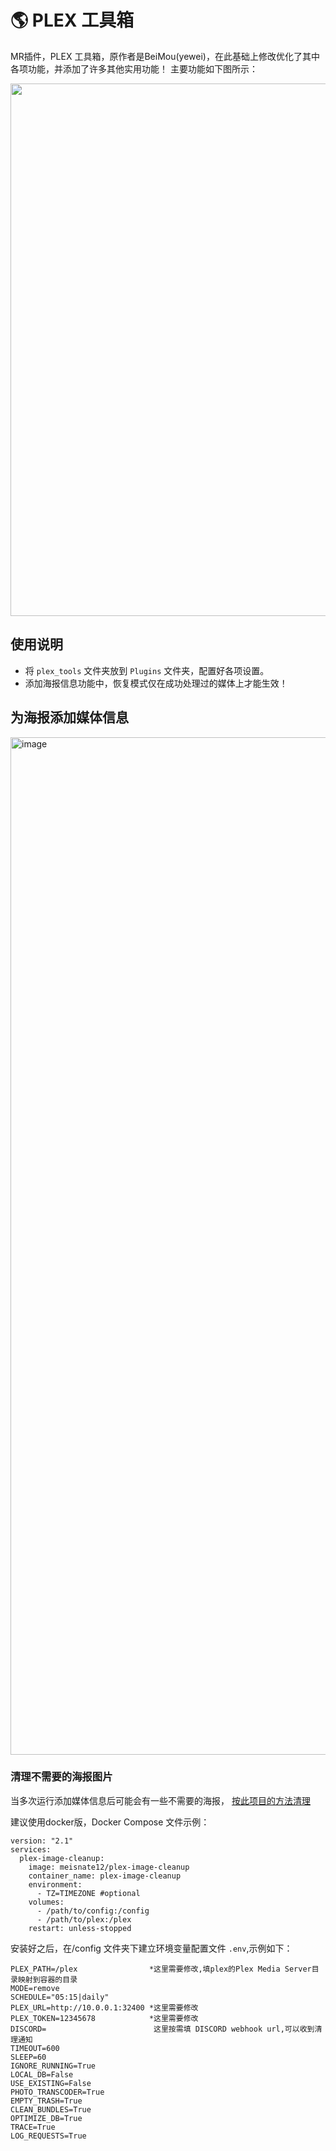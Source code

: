 # 🌎 PLEX 工具箱
MR插件，PLEX 工具箱，原作者是BeiMou(yewei)，在此基础上修改优化了其中各项功能，并添加了许多其他实用功能！
主要功能如下图所示：

<div align=center><img src="https://github.com/Alano-i/Plex-Tools/assets/68833595/b4d3ea32-ef97-435a-a8c5-8a0723cea8d2" width="852" /></div>

## 使用说明
- 将 `plex_tools` 文件夹放到 `Plugins` 文件夹，配置好各项设置。
- 添加海报信息功能中，恢复模式仅在成功处理过的媒体上才能生效！

## 为海报添加媒体信息

<img width="1628" alt="image" src="https://github.com/Alano-i/Plex-Tools/assets/68833595/aaf76b61-8fba-44f6-96fe-8f0635e1b3d8">

### 清理不需要的海报图片
当多次运行添加媒体信息后可能会有一些不需要的海报， [按此项目的方法清理](https://github.com/meisnate12/Plex-Image-Cleanup)

建议使用docker版，Docker Compose 文件示例：
```console
version: "2.1"
services:
  plex-image-cleanup:
    image: meisnate12/plex-image-cleanup
    container_name: plex-image-cleanup
    environment:
      - TZ=TIMEZONE #optional
    volumes:
      - /path/to/config:/config
      - /path/to/plex:/plex
    restart: unless-stopped
```

安装好之后，在/config 文件夹下建立环境变量配置文件 `.env`,示例如下：
```console
PLEX_PATH=/plex                *这里需要修改,填plex的Plex Media Server目录映射到容器的目录
MODE=remove
SCHEDULE="05:15|daily"
PLEX_URL=http://10.0.0.1:32400 *这里需要修改
PLEX_TOKEN=12345678            *这里需要修改
DISCORD=                        这里按需填 DISCORD webhook url,可以收到清理通知
TIMEOUT=600
SLEEP=60
IGNORE_RUNNING=True
LOCAL_DB=False
USE_EXISTING=False
PHOTO_TRANSCODER=True
EMPTY_TRASH=True
CLEAN_BUNDLES=True
OPTIMIZE_DB=True
TRACE=True
LOG_REQUESTS=True
```


